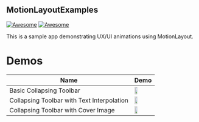 ## MotionLayoutExamples
[![Awesome](https://img.shields.io/badge/status-under%20development-green.svg)](https://github.com/mtcn/MotionLayoutExamples)
[![Awesome](https://img.shields.io/badge/API-18%2B-green.svg)](https://github.com/mtcn/MotionLayoutExamples)

This is a sample app demonstrating UX/UI animations using MotionLayout.

Demos
======================
Name  | Demo
--- | ---
Basic Collapsing Toolbar| <img src="https://user-images.githubusercontent.com/66948288/88405180-8b7b5580-cdd7-11ea-846f-3dbcf0fd4c95.gif" width="40%"> |
Collapsing Toolbar with Text Interpolation | <img src="https://user-images.githubusercontent.com/66948288/88405180-8b7b5580-cdd7-11ea-846f-3dbcf0fd4c95.gif" width="40%"> |
Collapsing Toolbar with Cover Image | <img src="https://user-images.githubusercontent.com/66948288/88405180-8b7b5580-cdd7-11ea-846f-3dbcf0fd4c95.gif" width="40%"> |

